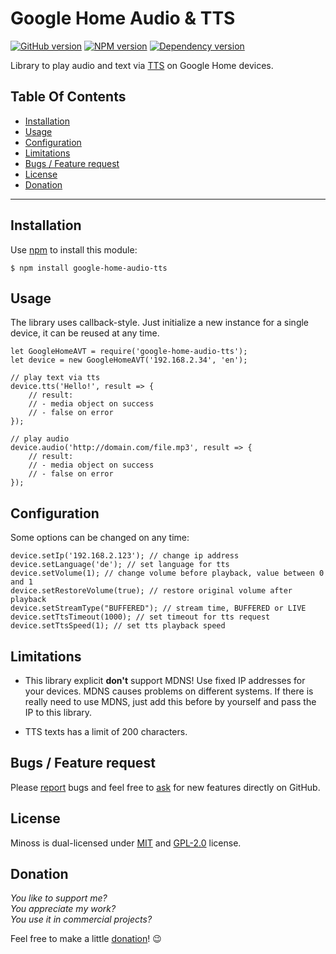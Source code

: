# Google Home Audio & TTS
[![GitHub version](https://badge.fury.io/gh/eisbehr-%2Fgoogle-home-audio-tts.svg)](http://github.com/eisbehr-/google-home-audio-tts)
[![NPM version](https://badge.fury.io/js/google-home-audio-tts.svg)](http://www.npmjs.org/package/google-home-audio-tts)
[![Dependency version](https://david-dm.org/eisbehr-/google-home-audio-tts.png)](https://david-dm.org/eisbehr-/google-home-audio-tts)

Library to play audio and text via [TTS](https://cloud.google.com/text-to-speech/) on Google Home devices.


## Table Of Contents
* [Installation](#installation)
* [Usage](#usage)
* [Configuration](#configuration)
* [Limitations](#limitations)
* [Bugs / Feature request](#bugs--feature-request)
* [License](#license)
* [Donation](#donation)


---


## Installation
Use [npm](http://npmjs.com) to install this module:

```SH
$ npm install google-home-audio-tts
```


## Usage
The library uses callback-style.
Just initialize a new instance for a single device, it can be reused at any time.

```JS
let GoogleHomeAVT = require('google-home-audio-tts');
let device = new GoogleHomeAVT('192.168.2.34', 'en');

// play text via tts
device.tts('Hello!', result => {
    // result:
    // - media object on success
    // - false on error
});

// play audio
device.audio('http://domain.com/file.mp3', result => {
    // result:
    // - media object on success
    // - false on error
});
```


## Configuration
Some options can be changed on any time:

```JS
device.setIp('192.168.2.123'); // change ip address
device.setLanguage('de'); // set language for tts
device.setVolume(1); // change volume before playback, value between 0 and 1
device.setRestoreVolume(true); // restore original volume after playback
device.setStreamType("BUFFERED"); // stream time, BUFFERED or LIVE
device.setTtsTimeout(1000); // set timeout for tts request
device.setTtsSpeed(1); // set tts playback speed
```


## Limitations
- This library explicit **don't** support MDNS!
Use fixed IP addresses for your devices.
MDNS causes problems on different systems. If there is really need to use MDNS, just add this before by yourself and pass the IP to this library.

- TTS texts has a limit of 200 characters.


## Bugs / Feature request
Please [report](http://github.com/eisbehr-/google-home-audio-tts/issues) bugs and feel free to [ask](http://github.com/eisbehr-/google-home-audio-tts/issues) for new features directly on GitHub.


## License
Minoss is dual-licensed under [MIT](http://www.opensource.org/licenses/mit-license.php) and [GPL-2.0](http://www.gnu.org/licenses/gpl-2.0.html) license.


## Donation
_You like to support me?_  
_You appreciate my work?_  
_You use it in commercial projects?_  
  
Feel free to make a little [donation](https://www.paypal.com/cgi-bin/webscr?cmd=_s-xclick&hosted_button_id=93XQ8EYMSWHC6)! :wink: